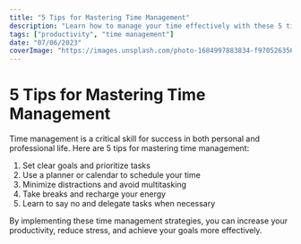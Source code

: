 ```yaml
---
title: "5 Tips for Mastering Time Management"
description: "Learn how to manage your time effectively with these 5 tips."
tags: ["productivity", "time management"]
date: "07/06/2023"
coverImage: "https://images.unsplash.com/photo-1684997883834-f97052635670?ixlib=rb-4.0.3&ixid=M3wxMjA3fDB8MHxwaG90by1wYWdlfHx8fGVufDB8fHx8fA%3D%3D&auto=format&fit=crop&w=1470&q=80"
---
```


# 5 Tips for Mastering Time Management

Time management is a critical skill for success in both personal and
professional life. Here are 5 tips for mastering time management:

1. Set clear goals and prioritize tasks
2. Use a planner or calendar to schedule your time
3. Minimize distractions and avoid multitasking
4. Take breaks and recharge your energy
5. Learn to say no and delegate tasks when necessary

By implementing these time management strategies, you can increase your
productivity, reduce stress, and achieve your goals more effectively.
